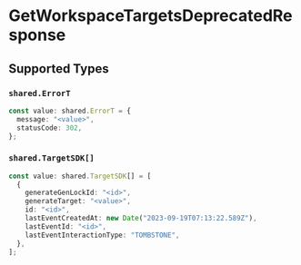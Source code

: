 # GetWorkspaceTargetsDeprecatedResponse


## Supported Types

### `shared.ErrorT`

```typescript
const value: shared.ErrorT = {
  message: "<value>",
  statusCode: 302,
};
```

### `shared.TargetSDK[]`

```typescript
const value: shared.TargetSDK[] = [
  {
    generateGenLockId: "<id>",
    generateTarget: "<value>",
    id: "<id>",
    lastEventCreatedAt: new Date("2023-09-19T07:13:22.589Z"),
    lastEventId: "<id>",
    lastEventInteractionType: "TOMBSTONE",
  },
];
```

